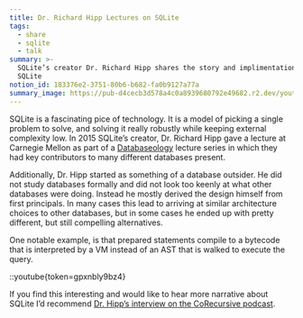 ```yaml
---
title: Dr. Richard Hipp Lectures on SQLite
tags:
  - share
  - sqlite
  - talk
summary: >-
  SQLite’s creator Dr. Richard Hipp shares the story and implimentation of
  SQLite
notion_id: 183376e2-3751-80b6-b682-fa0b9127a77a
summary_image: https://pub-d4cecb3d578a4c0a8939680792e49682.r2.dev/youtube/gpxnbly9bz4.jpg
---
```

SQLite is a fascinating pice of technology. It is a model of picking a single problem to solve, and solving it really robustly while keeping external complexity low. In 2015 SQLite’s creator, Dr. Richard Hipp gave a lecture at Carnegie Mellon as part of a [Databaseology](https://db.cs.cmu.edu/seminar2015/) lecture series in which they had key contributors to many different databases present.

Additionally, Dr. Hipp started as something of a database outsider. He did not study databases formally and did not look too keenly at what other databases were doing. Instead he mostly derived the design himself from first principals. In many cases this lead to arriving at similar architecture choices to other databases, but in some cases he ended up with pretty different, but still compelling alternatives.

One notable example, is that prepared statements compile to a bytecode that is interpreted by a VM instead of an AST that is walked to execute the query.

::youtube{token=gpxnbly9bz4}

If you find this interesting and would like to hear more narrative about SQLite I’d recommend [Dr. Hipp’s interview on the CoRecursive podcast](https://corecursive.com/066-sqlite-with-richard-hipp/).
